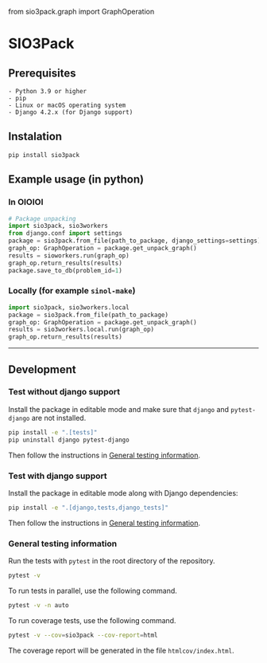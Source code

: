from sio3pack.graph import GraphOperation

# SIO3Pack

## Prerequisites
```
- Python 3.9 or higher
- pip
- Linux or macOS operating system
- Django 4.2.x (for Django support)
```

## Instalation
```
pip install sio3pack
```
## Example usage (in python)

### In OIOIOI

```python
# Package unpacking
import sio3pack, sio3workers
from django.conf import settings
package = sio3pack.from_file(path_to_package, django_settings=settings)
graph_op: GraphOperation = package.get_unpack_graph()
results = sioworkers.run(graph_op)
graph_op.return_results(results)
package.save_to_db(problem_id=1)
```

### Locally (for example `sinol-make`)

```python
import sio3pack, sio3workers.local
package = sio3pack.from_file(path_to_package)
graph_op: GraphOperation = package.get_unpack_graph()
results = sio3workers.local.run(graph_op)
graph_op.return_results(results)
```

---

## Development

### Test without django support

Install the package in editable mode and make sure that `django` and 
`pytest-django` are not installed.

```bash
pip install -e ".[tests]"
pip uninstall django pytest-django
```

Then follow the instructions in 
[General testing information](#general-testing-information).


### Test with django support

Install the package in editable mode along with Django dependencies:

```bash
pip install -e ".[django,tests,django_tests]"
```

Then follow the instructions in 
[General testing information](#general-testing-information).


### General testing information

Run the tests with `pytest` in the root directory of 
the repository.

```bash
pytest -v
```

To run tests in parallel, use the following command.

```bash
pytest -v -n auto
```

To run coverage tests, use the following command.

```bash
pytest -v --cov=sio3pack --cov-report=html
```

The coverage report will be generated in the file `htmlcov/index.html`.
